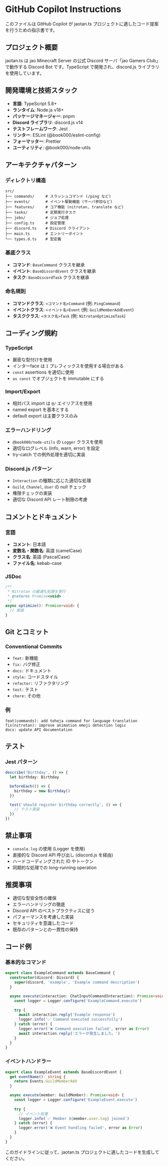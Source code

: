 # GitHub Copilot Instructions

このファイルは GitHub Copilot が jaotan.ts プロジェクトに適したコード提案を行うための指示書です。

## プロジェクト概要

jaotan.ts は jao Minecraft Server の公式 Discord サーバ「jao Gamers Club」で動作する Discord Bot です。TypeScript で開発され、discord.js ライブラリを使用しています。

## 開発環境と技術スタック

- **言語**: TypeScript 5.8+
- **ランタイム**: Node.js v18+
- **パッケージマネージャー**: pnpm
- **Discord ライブラリ**: discord.js v14
- **テストフレームワーク**: Jest
- **リンター**: ESLint (@book000/eslint-config)
- **フォーマッター**: Prettier
- **ユーティリティ**: @book000/node-utils

## アーキテクチャパターン

### ディレクトリ構造

```
src/
├── commands/     # スラッシュコマンド (/ping など)
├── events/       # イベント駆動機能 (サーバ参加など)
├── features/     # コア機能 (nitrotan, translate など)
├── tasks/        # 定期実行タスク
├── jobs/         # ジョブ処理
├── config.ts     # 設定管理
├── discord.ts    # Discord クライアント
├── main.ts       # エントリーポイント
└── types.d.ts    # 型定義
```

### 基底クラス

- **コマンド**: `BaseCommand` クラスを継承
- **イベント**: `BaseDiscordEvent` クラスを継承  
- **タスク**: `BaseDiscordTask` クラスを継承

### 命名規則

- **コマンドクラス**: `<コマンド名>Command` (例: `PingCommand`)
- **イベントクラス**: `<イベント名>Event` (例: `GuildMemberAddEvent`)
- **タスククラス**: `<タスク名>Task` (例: `NitrotanOptimizeTask`)

## コーディング規約

### TypeScript

- 厳密な型付けを使用
- インターface は `I` プレフィックスを使用する場合がある
- `const` assertions を適切に使用
- `as const` でオブジェクトを immutable にする

### Import/Export

- 相対パス import は `@/` エイリアスを使用
- named export を基本とする
- default export は主要クラスのみ

### エラーハンドリング

- `@book000/node-utils` の `Logger` クラスを使用
- 適切なログレベル (info, warn, error) を設定
- try-catch での例外処理を適切に実装

### Discord.js パターン

- `Interaction` の種類に応じた適切な処理
- `Guild`, `Channel`, `User` の null チェック
- 権限チェックの実装
- 適切な Discord API レート制限の考慮

## コメントとドキュメント

### 言語

- **コメント**: 日本語
- **変数名・関数名**: 英語 (camelCase)
- **クラス名**: 英語 (PascalCase)
- **ファイル名**: kebab-case

### JSDoc

```typescript
/**
 * Nitrotan の最適化処理を実行
 * @returns Promise<void>
 */
async optimize(): Promise<void> {
  // 実装
}
```

## Git とコミット

### Conventional Commits

- `feat:` 新機能
- `fix:` バグ修正  
- `docs:` ドキュメント
- `style:` コードスタイル
- `refactor:` リファクタリング
- `test:` テスト
- `chore:` その他

### 例

```
feat(commands): add toheja command for language translation
fix(nitrotan): improve animation emoji detection logic
docs: update API documentation
```

## テスト

### Jest パターン

```typescript
describe('Birthday', () => {
  let birthday: Birthday

  beforeEach(() => {
    birthday = new Birthday()
  })

  test('should register birthday correctly', () => {
    // テスト実装
  })
})
```

## 禁止事項

- `console.log` の使用 (Logger を使用)
- 直接的な Discord API 呼び出し (discord.js を経由)
- ハードコーディングされた ID やトークン
- 同期的な処理での long-running operation

## 推奨事項

- 適切な型安全性の確保
- エラーハンドリングの徹底
- Discord API のベストプラクティスに従う
- パフォーマンスを考慮した実装
- セキュリティを意識したコード
- 既存のパターンとの一貫性の保持

## コード例

### 基本的なコマンド

```typescript
export class ExampleCommand extends BaseCommand {
  constructor(discord: Discord) {
    super(discord, 'example', 'Example command description')
  }

  async execute(interaction: ChatInputCommandInteraction): Promise<void> {
    const logger = Logger.configure('ExampleCommand.execute')
    
    try {
      await interaction.reply('Example response')
      logger.info('✅ Command executed successfully')
    } catch (error) {
      logger.error('❌ Command execution failed', error as Error)
      await interaction.reply('エラーが発生しました。')
    }
  }
}
```

### イベントハンドラー

```typescript
export class ExampleEvent extends BaseDiscordEvent {
  get eventName(): string {
    return Events.GuildMemberAdd
  }

  async execute(member: GuildMember): Promise<void> {
    const logger = Logger.configure('ExampleEvent.execute')
    
    try {
      // イベント処理
      logger.info(`✅ Member ${member.user.tag} joined`)
    } catch (error) {
      logger.error('❌ Event handling failed', error as Error)
    }
  }
}
```

このガイドラインに従って、jaotan.ts プロジェクトに適したコードを生成してください。